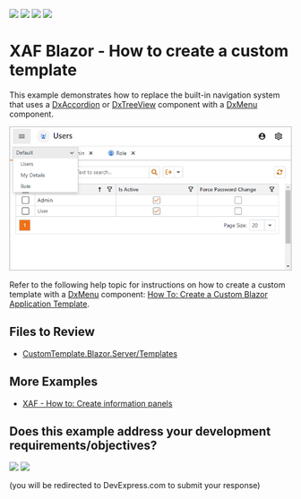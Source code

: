 <!-- default badges list -->
![](https://img.shields.io/endpoint?url=https://codecentral.devexpress.com/api/v1/VersionRange/418973356/24.1.2%2B)
[![](https://img.shields.io/badge/Open_in_DevExpress_Support_Center-FF7200?style=flat-square&logo=DevExpress&logoColor=white)](https://supportcenter.devexpress.com/ticket/details/T1037821)
[![](https://img.shields.io/badge/📖_How_to_use_DevExpress_Examples-e9f6fc?style=flat-square)](https://docs.devexpress.com/GeneralInformation/403183)
[![](https://img.shields.io/badge/💬_Leave_Feedback-feecdd?style=flat-square)](#does-this-example-address-your-development-requirementsobjectives)
<!-- default badges end -->

# XAF Blazor - How to create a custom template

This example demonstrates how to replace the built-in navigation system that uses a [DxAccordion](https://docs.devexpress.com/Blazor/DevExpress.Blazor.DxAccordion) or [DxTreeView](https://docs.devexpress.com/Blazor/DevExpress.Blazor.DxTreeView) component with a [DxMenu](https://docs.devexpress.com/Blazor/DevExpress.Blazor.DxMenu) component.

![image](./xaf-blazor-custom-template-devexpress.png)

Refer to the following help topic for instructions on how to create a custom template with a [DxMenu](https://docs.devexpress.com/Blazor/DevExpress.Blazor.DxMenu) component: [How To: Create a Custom Blazor Application Template](https://docs.devexpress.com/eXpressAppFramework/403452/ui-construction/templates/in-blazor/custom-blazor-application-template).

## Files to Review

* [CustomTemplate.Blazor.Server/Templates](./CS/EFCore/CustomTemplate/CustomTemplate.Blazor.Server/Templates/)

## More Examples

* [XAF - How to: Create information panels](https://github.com/DevExpress-Examples/xaf-how-to-create-information-panels)
<!-- feedback -->
## Does this example address your development requirements/objectives?

[<img src="https://www.devexpress.com/support/examples/i/yes-button.svg"/>](https://www.devexpress.com/support/examples/survey.xml?utm_source=github&utm_campaign=xaf-custom-template-blazor&~~~was_helpful=yes) [<img src="https://www.devexpress.com/support/examples/i/no-button.svg"/>](https://www.devexpress.com/support/examples/survey.xml?utm_source=github&utm_campaign=xaf-custom-template-blazor&~~~was_helpful=no)

(you will be redirected to DevExpress.com to submit your response)
<!-- feedback end -->
